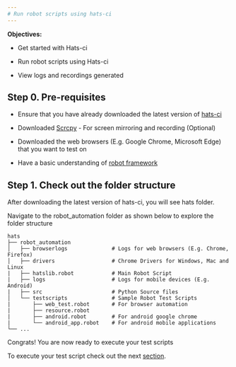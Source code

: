```yaml
---
# Run robot scripts using hats-ci 
---
```


**Objectives:**
* Get started with Hats-ci

* Run robot scripts using Hats-ci

* View logs and recordings generated

## Step 0. Pre-requisites
* Ensure that you have already downloaded the latest version of [hats-ci](https://github.com/younglim/hats-ci)

* Downloaded [Scrcpy](https://github.com/Genymobile/scrcpy) - For screen mirroring and recording (Optional)

* Downloaded the web browsers (E.g. Google Chrome, Microsoft Edge) that you want to test on 

* Have a basic understanding of [robot framework](https://robotframework.org/robotframework/latest/RobotFrameworkUserGuide.html) 


## Step 1. Check out the folder structure

After downloading the latest version of hats-ci, you will see hats folder.

Navigate to the robot_automation folder as shown below to explore the folder structure

    hats
    ├── robot_automation        
    │   ├── browserlogs              # Logs for web browsers (E.g. Chrome, Firefox)
    │   ├── drivers                  # Chrome Drivers for Windows, Mac and Linux
    |   ├── hatslib.robot            # Main Robot Script
    |   ├── logs                     # Logs for mobile devices (E.g. Android)
    |   ├── src                      # Python Source files
    │   └── testscripts              # Sample Robot Test Scripts
    |       ├── web_test.robot       # For browser automation
    |       ├── resource.robot
    |       ├── android.robot        # For android google chrome
    |       └── android_app.robot    # For android mobile applications
    └── ...

Congrats! You are now ready to execute your test scripts

To execute your test script check out the next [section](executing.md).